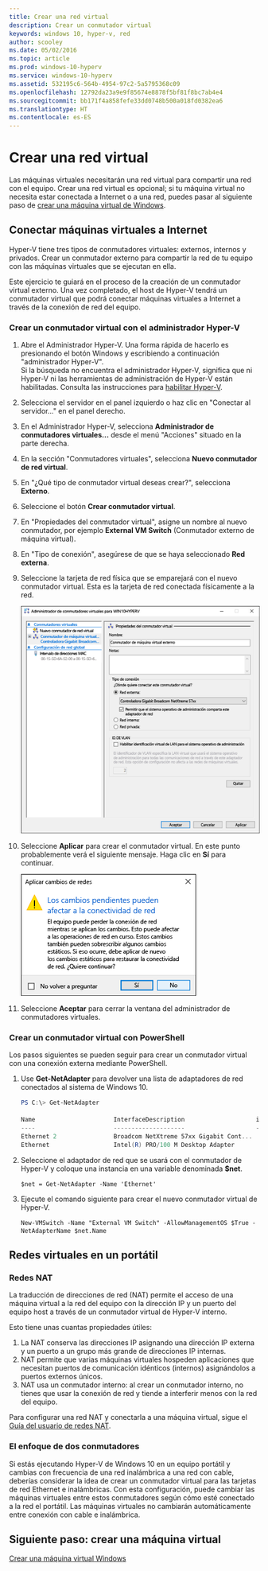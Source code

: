 ```yaml
---
title: Crear una red virtual
description: Crear un conmutador virtual
keywords: windows 10, hyper-v, red
author: scooley
ms.date: 05/02/2016
ms.topic: article
ms.prod: windows-10-hyperv
ms.service: windows-10-hyperv
ms.assetid: 532195c6-564b-4954-97c2-5a5795368c09
ms.openlocfilehash: 12792da23a9e9f85674e8878f5bf81f8bc7ab4e4
ms.sourcegitcommit: bb171f4a858fefe33dd0748b500a018fd0382ea6
ms.translationtype: HT
ms.contentlocale: es-ES
---
```

# <a name="create-a-virtual-network"></a>Crear una red virtual

Las máquinas virtuales necesitarán una red virtual para compartir una red con el equipo.  Crear una red virtual es opcional; si tu máquina virtual no necesita estar conectada a Internet o a una red, puedes pasar al siguiente paso de [crear una máquina virtual de Windows](create-virtual-machine.md).


## <a name="connect-virtual-machines-to-the-internet"></a>Conectar máquinas virtuales a Internet

Hyper-V tiene tres tipos de conmutadores virtuales: externos, internos y privados. Crear un conmutador externo para compartir la red de tu equipo con las máquinas virtuales que se ejecutan en ella.

Este ejercicio te guiará en el proceso de la creación de un conmutador virtual externo. Una vez completado, el host de Hyper-V tendrá un conmutador virtual que podrá conectar máquinas virtuales a Internet a través de la conexión de red del equipo. 

### <a name="create-a-virtual-switch-with-hyper-v-manager"></a>Crear un conmutador virtual con el administrador Hyper-V

1. Abre el Administrador Hyper-V.  Una forma rápida de hacerlo es presionando el botón Windows y escribiendo a continuación "administrador Hyper-V".  
Si la búsqueda no encuentra el administrador Hyper-V, significa que ni Hyper-V ni las herramientas de administración de Hyper-V están habilitadas.  Consulta las instrucciones para [habilitar Hyper-V](enable-hyper-v.md).

2. Selecciona el servidor en el panel izquierdo o haz clic en "Conectar al servidor..." en el panel derecho.

3. En el Administrador Hyper-V, selecciona **Administrador de conmutadores virtuales...** desde el menú "Acciones" situado en la parte derecha. 

4. En la sección "Conmutadores virtuales", selecciona **Nuevo conmutador de red virtual**.

5. En "¿Qué tipo de conmutador virtual deseas crear?", selecciona **Externo**.

6. Seleccione el botón **Crear conmutador virtual**.

7. En "Propiedades del conmutador virtual", asigne un nombre al nuevo conmutador, por ejemplo **External VM Switch** (Conmutador externo de máquina virtual).

8. En "Tipo de conexión", asegúrese de que se haya seleccionado **Red externa**.

9. Seleccione la tarjeta de red física que se emparejará con el nuevo conmutador virtual. Esta es la tarjeta de red conectada físicamente a la red.  

    ![](media/newSwitch_upd.png)

10. Seleccione **Aplicar** para crear el conmutador virtual. En este punto probablemente verá el siguiente mensaje. Haga clic en **Sí** para continuar.

    ![](media/pen_changes_upd.png)  

11. Seleccione **Aceptar** para cerrar la ventana del administrador de conmutadores virtuales.


### <a name="create-a-virtual-switch-with-powershell"></a>Crear un conmutador virtual con PowerShell

Los pasos siguientes se pueden seguir para crear un conmutador virtual con una conexión externa mediante PowerShell. 

1. Use **Get-NetAdapter** para devolver una lista de adaptadores de red conectados al sistema de Windows 10.

    ```powershell
    PS C:\> Get-NetAdapter

    Name                      InterfaceDescription                    ifIndex Status       MacAddress             LinkSpeed
    ----                      --------------------                    ------- ------       ----------             ---------
    Ethernet 2                Broadcom NetXtreme 57xx Gigabit Cont...       5 Up           BC-30-5B-A8-C1-7F         1 Gbps
    Ethernet                  Intel(R) PRO/100 M Desktop Adapter            3 Up           00-0E-0C-A8-DC-31        10 Mbps  
    ```

2. Seleccione el adaptador de red que se usará con el conmutador de Hyper-V y coloque una instancia en una variable denominada **$net**.

    ```
    $net = Get-NetAdapter -Name 'Ethernet'
    ```

3. Ejecute el comando siguiente para crear el nuevo conmutador virtual de Hyper-V.

    ```
    New-VMSwitch -Name "External VM Switch" -AllowManagementOS $True -NetAdapterName $net.Name
    ```

## <a name="virtual-networking-on-a-laptop"></a>Redes virtuales en un portátil

### <a name="nat-networking"></a>Redes NAT
La traducción de direcciones de red (NAT) permite el acceso de una máquina virtual a la red del equipo con la dirección IP y un puerto del equipo host a través de un conmutador virtual de Hyper-V interno.

Esto tiene unas cuantas propiedades útiles:
1. La NAT conserva las direcciones IP asignando una dirección IP externa y un puerto a un grupo más grande de direcciones IP internas. 
2. NAT permite que varias máquinas virtuales hospeden aplicaciones que necesitan puertos de comunicación idénticos (internos) asignándolos a puertos externos únicos.
3. NAT usa un conmutador interno: al crear un conmutador interno, no tienes que usar la conexión de red y tiende a interferir menos con la red del equipo.

Para configurar una red NAT y conectarla a una máquina virtual, sigue el [Guía del usuario de redes NAT](../user-guide/setup-nat-network.md).

### <a name="the-two-switch-approach"></a>El enfoque de dos conmutadores
Si estás ejecutando Hyper-V de Windows 10 en un equipo portátil y cambias con frecuencia de una red inalámbrica a una red con cable, deberías considerar la idea de crear un conmutador virtual para las tarjetas de red Ethernet e inalámbricas. Con esta configuración, puede cambiar las máquinas virtuales entre estos conmutadores según cómo esté conectado a la red el portátil. Las máquinas virtuales no cambiarán automáticamente entre conexión con cable e inalámbrica.


## <a name="next-step---create-a-virtual-machine"></a>Siguiente paso: crear una máquina virtual
[Crear una máquina virtual Windows](create-virtual-machine.md)
